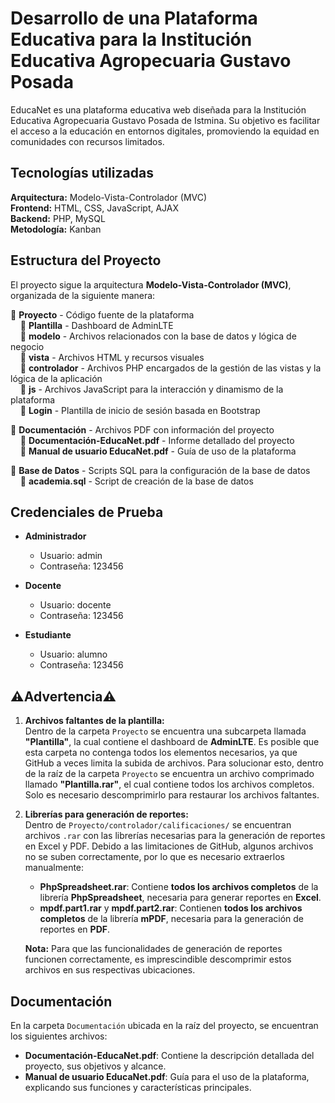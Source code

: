 # Desarrollo de una Plataforma Educativa para la Institución Educativa Agropecuaria Gustavo Posada

EducaNet es una plataforma educativa web diseñada para la Institución Educativa Agropecuaria Gustavo Posada de Istmina. Su objetivo es facilitar el acceso a la educación en entornos digitales, promoviendo la equidad en comunidades con recursos limitados.

## Tecnologías utilizadas

**Arquitectura:** Modelo-Vista-Controlador (MVC)  
**Frontend:** HTML, CSS, JavaScript, AJAX  
**Backend:** PHP, MySQL  
**Metodología:** Kanban  

## Estructura del Proyecto

El proyecto sigue la arquitectura **Modelo-Vista-Controlador (MVC)**, organizada de la siguiente manera:

📂 **Proyecto** - Código fuente de la plataforma  
&nbsp;&nbsp;&nbsp;&nbsp;📂 **Plantilla** - Dashboard de AdminLTE  
&nbsp;&nbsp;&nbsp;&nbsp;📂 **modelo** - Archivos relacionados con la base de datos y lógica de negocio  
&nbsp;&nbsp;&nbsp;&nbsp;📂 **vista** - Archivos HTML y recursos visuales  
&nbsp;&nbsp;&nbsp;&nbsp;📂 **controlador** - Archivos PHP encargados de la gestión de las vistas y la lógica de la aplicación  
&nbsp;&nbsp;&nbsp;&nbsp;📂 **js** - Archivos JavaScript para la interacción y dinamismo de la plataforma  
&nbsp;&nbsp;&nbsp;&nbsp;📂 **Login** - Plantilla de inicio de sesión basada en Bootstrap  

📂 **Documentación** - Archivos PDF con información del proyecto  
&nbsp;&nbsp;&nbsp;&nbsp;📄 **Documentación-EducaNet.pdf** - Informe detallado del proyecto  
&nbsp;&nbsp;&nbsp;&nbsp;📄 **Manual de usuario EducaNet.pdf** - Guía de uso de la plataforma  

📂 **Base de Datos** - Scripts SQL para la configuración de la base de datos  
&nbsp;&nbsp;&nbsp;&nbsp;📄 **academia.sql** - Script de creación de la base de datos 

  ## Credenciales de Prueba

- **Administrador**  
  - Usuario: admin  
  - Contraseña: 123456  

- **Docente**  
  - Usuario: docente  
  - Contraseña: 123456  

- **Estudiante**  
  - Usuario: alumno  
  - Contraseña: 123456  

## ⚠Advertencia⚠


1. **Archivos faltantes de la plantilla:**  
   Dentro de la carpeta `Proyecto` se encuentra una subcarpeta llamada **"Plantilla"**, la cual contiene el dashboard de **AdminLTE**. Es posible que esta carpeta no contenga todos los elementos necesarios, ya que GitHub a veces limita la subida de archivos. Para solucionar esto, dentro de la raíz de la carpeta `Proyecto` se encuentra un archivo comprimado llamado **"Plantilla.rar"**, el cual contiene todos los archivos completos. Solo es necesario descomprimirlo para restaurar los archivos faltantes.  

2. **Librerías para generación de reportes:**  
   Dentro de `Proyecto/controlador/calificaciones/` se encuentran archivos `.rar` con las librerías necesarias para la generación de reportes en Excel y PDF. Debido a las limitaciones de GitHub, algunos archivos no se suben correctamente, por lo que es necesario extraerlos manualmente:  
   - **PhpSpreadsheet.rar**: Contiene **todos los archivos completos** de la librería **PhpSpreadsheet**, necesaria para generar reportes en **Excel**.  
   - **mpdf.part1.rar** y **mpdf.part2.rar**: Contienen **todos los archivos completos** de la librería **mPDF**, necesaria para la generación de reportes en **PDF**.  

   **Nota:** Para que las funcionalidades de generación de reportes funcionen correctamente, es imprescindible descomprimir estos archivos en sus respectivas ubicaciones.  

 

## Documentación

En la carpeta `Documentación` ubicada en la raíz del proyecto, se encuentran los siguientes archivos:  

- **Documentación-EducaNet.pdf**: Contiene la descripción detallada del proyecto, sus objetivos y alcance.  
- **Manual de usuario EducaNet.pdf**: Guía para el uso de la plataforma, explicando sus funciones y características principales.  

